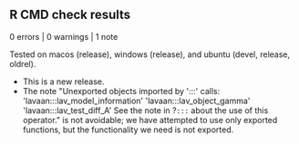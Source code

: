 ## R CMD check results

0 errors | 0 warnings | 1 note

Tested on macos (release), windows (release), and ubuntu (devel, release, oldrel).

* This is a new release.
* The note "Unexported objects imported by ':::' calls:
     'lavaan:::lav_model_information' 'lavaan:::lav_object_gamma'
     'lavaan:::lav_test_diff_A'
     See the note in ?`:::` about the use of this operator."
  is not avoidable; we have attempted to use only exported functions,
  but the functionality we need is not exported.
